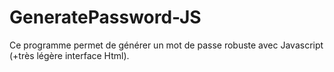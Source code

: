 # GeneratePassword-JS
Ce programme permet de générer un mot de passe robuste avec Javascript (+très légère interface Html).
